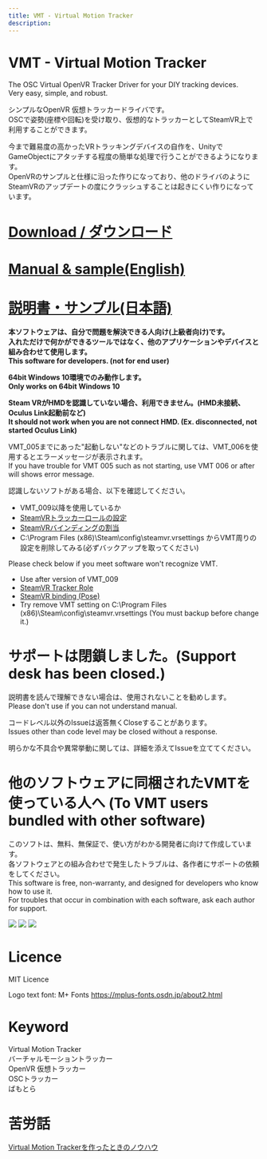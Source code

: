 ```yaml
---
title: VMT - Virtual Motion Tracker
description: 
---
```


# VMT - Virtual Motion Tracker
The OSC Virtual OpenVR Tracker Driver for your DIY tracking devices.  
Very easy, simple, and robust.  

シンプルなOpenVR 仮想トラッカードライバです。  
OSCで姿勢(座標や回転)を受け取り、仮想的なトラッカーとしてSteamVR上で利用することができます。  
  
今まで難易度の高かったVRトラッキングデバイスの自作を、UnityでGameObjectにアタッチする程度の簡単な処理で行うことができるようになります。  
OpenVRのサンプルと仕様に沿った作りになっており、他のドライバのようにSteamVRのアップデートの度にクラッシュすることは起きにくい作りになっています。  

# [Download / ダウンロード](https://github.com/gpsnmeajp/VirtualMotionTracker/releases)  
# [Manual & sample(English)](docs/note_en.md)
# [説明書・サンプル(日本語)](docs/note.md)

**本ソフトウェアは、自分で問題を解決できる人向け(上級者向け)です。**  
**入れただけで何かができるツールではなく、他のアプリケーションやデバイスと組み合わせて使用します。**  
**This software for developers. (not for end user)**  
  
**64bit Windows 10環境でのみ動作します。**  
**Only works on 64bit Windows 10**  

**Steam VRがHMDを認識していない場合、利用できません。(HMD未接続、Oculus Link起動前など)**  
**It should not work when you are not connect HMD. (Ex. disconnected, not started Oculus Link)**  

VMT_005までにあった"起動しない"などのトラブルに関しては、VMT_006を使用するとエラーメッセージが表示されます。  
If you have trouble for VMT 005 such as not starting, use VMT 006 or after will shows error message.  

認識しないソフトがある場合、以下を確認してください。  
+ VMT_009以降を使用しているか
+ [SteamVRトラッカーロールの設定](docs/howto.md)
+ [SteamVRバインディングの割当](docs/binding.md)
+ C:\Program Files (x86)\Steam\config\steamvr.vrsettings からVMT周りの設定を削除してみる(必ずバックアップを取ってください)

Please check below if you meet software won't recognize VMT.  
+ Use after version of VMT_009
+ [SteamVR Tracker Role](docs/note_en.md)
+ [SteamVR binding (Pose)](docs/binding.md)
+ Try remove VMT setting on C:\Program Files (x86)\Steam\config\steamvr.vrsettings (You must backup before change it.)

# サポートは閉鎖しました。(Support desk has been closed.)
説明書を読んで理解できない場合は、使用されないことを勧めします。  
Please don't use if you can not understand manual.  

コードレベル以外のIssueは返答無くCloseすることがあります。  
Issues other than code level may be closed without a response.  

明らかな不具合や異常挙動に関しては、詳細を添えてIssueを立ててください。  

# 他のソフトウェアに同梱されたVMTを使っている人へ (To VMT users bundled with other software)
このソフトは、無料、無保証で、使い方がわかる開発者に向けて作成しています。  
各ソフトウェアとの組み合わせで発生したトラブルは、各作者にサポートの依頼をしてください。  
This software is free, non-warranty, and designed for developers who know how to use it.  
For troubles that occur in combination with each software, ask each author for support.  
  
<img src="https://github.com/gpsnmeajp/VirtualMotionTracker/blob/master/docs/vmt_vr.png?raw=true"></img>
<img src="https://github.com/gpsnmeajp/VirtualMotionTracker/blob/master/docs/screen0.png?raw=true"></img>
<img src="https://github.com/gpsnmeajp/VirtualMotionTracker/blob/master/docs/Architecture.png?raw=true"></img>

# Licence
MIT Licence

Logo text font: M+ Fonts https://mplus-fonts.osdn.jp/about2.html

# Keyword
Virtual Motion Tracker  
バーチャルモーショントラッカー    
OpenVR 仮想トラッカー  
OSCトラッカー  
ばもとら  

# 苦労話
[Virtual Motion Trackerを作ったときのノウハウ](https://qiita.com/gpsnmeajp/items/9c41654e6c89c6b9702f)

